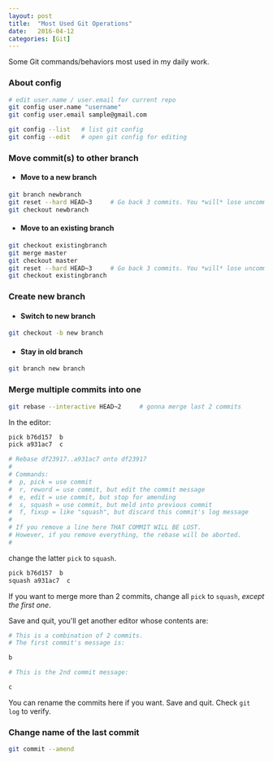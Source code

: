 ```yaml
---
layout: post
title:  "Most Used Git Operations"
date:   2016-04-12
categories: [Git]
---
```


Some Git commands/behaviors most used in my daily work.

### About config

```bash
# edit user.name / user.email for current repo
git config user.name "username"
git config user.email sample@gmail.com

git config --list	# list git config
git config --edit	# open git config for editing
```

### Move commit(s) to other branch

* #### Move to a new branch

```bash
git branch newbranch
git reset --hard HEAD~3 	# Go back 3 commits. You *will* lose uncommitted work.*1
git checkout newbranch
```

* #### Move to an existing branch

```bash
git checkout existingbranch
git merge master
git checkout master
git reset --hard HEAD~3 	# Go back 3 commits. You *will* lose uncommitted work.
git checkout existingbranch
```

### Create new branch

* #### Switch to new branch

```bash
git checkout -b new branch
```

* #### Stay in old branch

```bash
git branch new branch
```

### Merge multiple commits into one

```bash
git rebase --interactive HEAD~2		# gonna merge last 2 commits
```

In the editor:

```bash
pick b76d157  b
pick a931ac7  c

# Rebase df23917..a931ac7 onto df23917
#
# Commands:
#  p, pick = use commit
#  r, reword = use commit, but edit the commit message
#  e, edit = use commit, but stop for amending
#  s, squash = use commit, but meld into previous commit
#  f, fixup = like "squash", but discard this commit's log message
#
# If you remove a line here THAT COMMIT WILL BE LOST.
# However, if you remove everything, the rebase will be aborted.
#
```

change the latter `pick` to `squash`.

```bash
pick b76d157  b
squash a931ac7  c
```

If you want to merge more than 2 commits, change all `pick` to `squash`, *except the first one*.

Save and quit, you'll get another editor whose contents are:

```bash
# This is a combination of 2 commits.
# The first commit's message is:

b

# This is the 2nd commit message:

c
```

You can rename the commits here if you want. Save and quit. Check `git log` to verify.

### Change name of the last commit

```bash
git commit --amend
```



